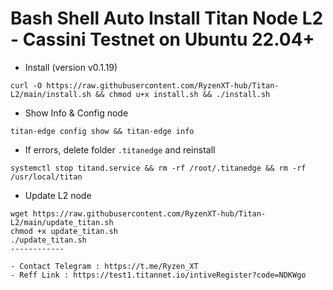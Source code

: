 # Bash Shell Auto Install Titan Node L2 - Cassini Testnet on Ubuntu 22.04+
- Install (version v0.1.19)
```
curl -O https://raw.githubusercontent.com/RyzenXT-hub/Titan-L2/main/install.sh && chmod u+x install.sh && ./install.sh
```
- Show Info & Config node
```
titan-edge config show && titan-edge info
```
- If errors, delete folder `.titanedge` and reinstall
```
systemctl stop titand.service && rm -rf /root/.titanedge && rm -rf /usr/local/titan
```
- Update L2 node 
```
wget https://raw.githubusercontent.com/RyzenXT-hub/Titan-L2/main/update_titan.sh
chmod +x update_titan.sh
./update_titan.sh
------------

- Contact Telegram : https://t.me/Ryzen_XT
- Reff Link : https://test1.titannet.io/intiveRegister?code=NDKWgo
